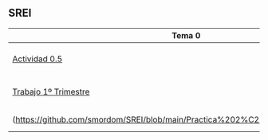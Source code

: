 ## SREI
| Tema 0      | Descripción |
| ----------- | ----------- |
| [Actividad 0.5](https://github.com/smordom/SREI/blob/main/1%C2%BA%20Trimestre/Actividad%200.5)      |  Práctica servidor Web      |
| [Trabajo 1º Trimestre](https://github.com/smordom/SREI/tree/main/1%C2%BA%20Trimestre/Trabajo%201%C2%BA%20Trimestre)      |  Práctica servidor Web      |
| (https://github.com/smordom/SREI/blob/main/Practica%202%C2%BAtrimestre/readme.md) | Práctica 2º Trimestre |

